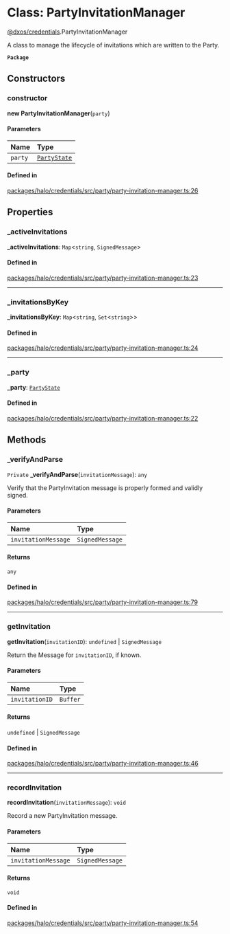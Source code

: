 # Class: PartyInvitationManager

[@dxos/credentials](../modules/dxos_credentials.md).PartyInvitationManager

A class to manage the lifecycle of invitations which are written to the Party.

**`Package`**

## Constructors

### constructor

**new PartyInvitationManager**(`party`)

#### Parameters

| Name | Type |
| :------ | :------ |
| `party` | [`PartyState`](dxos_credentials.PartyState.md) |

#### Defined in

[packages/halo/credentials/src/party/party-invitation-manager.ts:26](https://github.com/dxos/dxos/blob/db8188dae/packages/halo/credentials/src/party/party-invitation-manager.ts#L26)

## Properties

### \_activeInvitations

 **\_activeInvitations**: `Map`<`string`, `SignedMessage`\>

#### Defined in

[packages/halo/credentials/src/party/party-invitation-manager.ts:23](https://github.com/dxos/dxos/blob/db8188dae/packages/halo/credentials/src/party/party-invitation-manager.ts#L23)

___

### \_invitationsByKey

 **\_invitationsByKey**: `Map`<`string`, `Set`<`string`\>\>

#### Defined in

[packages/halo/credentials/src/party/party-invitation-manager.ts:24](https://github.com/dxos/dxos/blob/db8188dae/packages/halo/credentials/src/party/party-invitation-manager.ts#L24)

___

### \_party

 **\_party**: [`PartyState`](dxos_credentials.PartyState.md)

#### Defined in

[packages/halo/credentials/src/party/party-invitation-manager.ts:22](https://github.com/dxos/dxos/blob/db8188dae/packages/halo/credentials/src/party/party-invitation-manager.ts#L22)

## Methods

### \_verifyAndParse

`Private` **_verifyAndParse**(`invitationMessage`): `any`

Verify that the PartyInvitation message is properly formed and validly signed.

#### Parameters

| Name | Type |
| :------ | :------ |
| `invitationMessage` | `SignedMessage` |

#### Returns

`any`

#### Defined in

[packages/halo/credentials/src/party/party-invitation-manager.ts:79](https://github.com/dxos/dxos/blob/db8188dae/packages/halo/credentials/src/party/party-invitation-manager.ts#L79)

___

### getInvitation

**getInvitation**(`invitationID`): `undefined` \| `SignedMessage`

Return the Message for `invitationID`, if known.

#### Parameters

| Name | Type |
| :------ | :------ |
| `invitationID` | `Buffer` |

#### Returns

`undefined` \| `SignedMessage`

#### Defined in

[packages/halo/credentials/src/party/party-invitation-manager.ts:46](https://github.com/dxos/dxos/blob/db8188dae/packages/halo/credentials/src/party/party-invitation-manager.ts#L46)

___

### recordInvitation

**recordInvitation**(`invitationMessage`): `void`

Record a new PartyInvitation message.

#### Parameters

| Name | Type |
| :------ | :------ |
| `invitationMessage` | `SignedMessage` |

#### Returns

`void`

#### Defined in

[packages/halo/credentials/src/party/party-invitation-manager.ts:54](https://github.com/dxos/dxos/blob/db8188dae/packages/halo/credentials/src/party/party-invitation-manager.ts#L54)
